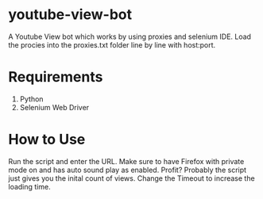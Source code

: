 # youtube-view-bot
A Youtube View bot which works by using proxies and selenium IDE. Load the procies into the proxies.txt folder line by line with host:port. 

# Requirements
1. Python
2. Selenium Web Driver

# How to Use
Run the script and enter the URL. Make sure to have Firefox with private mode on and has auto sound play as enabled. Profit?
Probably the script just gives you the inital count of views. Change the Timeout to increase the loading time.
